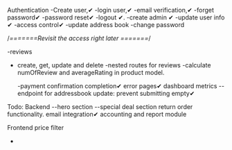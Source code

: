 Authentication
-Create user,✔
-login user,✔
-email verification,✔
-forget password✔
-password reset✔
-logout ✔.
-create admin ✔
-update user info ✔
-access control✔
-update address book
-change password

/_=======Revisit the access right later =======_/

-reviews

- create, get, update and delete
  -nested routes for reviews
  -calculate numOfReview and averageRating in product model.

  -payment confirmation completion✔
  error pages✔
  dashboard metrics
  --endpoint for addressbook update: prevent submitting empty✔

Todo:
Backend
--hero section
--special deal section
return order functionality.
email integration✔
accounting and report module

Frontend
price filter

-

